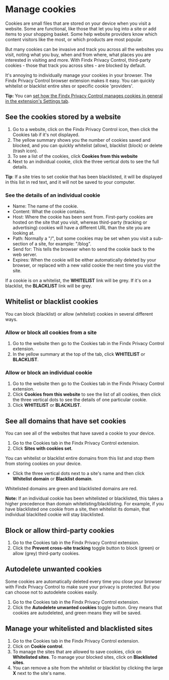 # Manage cookies

Cookies are small files that are stored on your device when you visit a website. Some are functional, like those that let you log into a site or add items to your shopping basket.
Some help website providers know which content visitors like the most, or which products are most popular. 

But many cookies can be invasive and track you across all the websites you visit, noting what you buy, when and from where, what places you are interested in visiting and more. With Findx Privacy Control, third-party cookies - those that track you across sites - are blocked by default. 

It's annoying to individually manage your cookies in your browser. The Findx Privacy Control browser extension makes it easy. You can quickly whitelist or blacklist entire sites or specific cookie 'providers'.

**Tip:** You can [set how the Findx Privacy Control manages cookies in general in the extension's Settings tab](/en/privacycontrol/cookiesettings). 

## See the cookies stored by a website

1. Go to a website, click on the Findx Privacy Control icon, then click the Cookies tab if it's not displayed.
2. The yellow summary shows you the number of cookies saved and blocked, and you can quickly whitelist (allow), blacklist (block) or delete (trash icon).
3. To see a list of the cookies, click **Cookies from this website**
4. Next to an individual cookie, click the three vertical dots to see the full details.

**Tip**: If a site tries to set cookie that has been blacklisted, it will be displayed in this list in red text, and it will not be saved to your computer.

### See the details of an individual cookie 

* Name: The name of the cookie.
* Content: What the cookie contains.
* Host: Where the cookie has been sent from. First-party cookies are hosted on the site that you visit, whereas third-party (tracking or advertising) cookies will have a different URL than the site you are looking at. 
* Path: Normally a "/", but some cookies may be set when you visit a sub-section of a site, for example: "/blog".
* Send for: This tells the browser when to send the cookie back to the web server. 
* Expires: When the cookie will be either automatically deleted by your browser, or replaced with a new valid cookie the next time you visit the site. 

If a cookie is on a whitelist, the **WHITELIST** link will be grey. If it's on a blacklist, the **BLACKLIST** link will be grey.

## Whitelist or blacklist cookies

You can block (blacklist) or allow (whitelist) cookies in several different ways. 

### Allow or block **all** cookies from a site

1. Go to the website then go to the Cookies tab in the Findx Privacy Control extension.
2. In the yellow summary at the top of the tab, click **WHITELIST** or **BLACKLIST**.

### Allow or block an individual cookie

1. Go to the website then go to the Cookies tab in the Findx Privacy Control extension.
2. Click **Cookies from this website** to see the list of all cookies, then click the three vertical dots to see the details of one particular cookie. 
3. Click **WHITELIST** or **BLACKLIST**. 

## See all domains that have set cookies

You can see all of the websites that have saved a cookie to your device.

1. Go to the Cookies tab in the Findx Privacy Control extension.
2. Click **Sites with cookies set**. 

You can whitelist or blacklist entire domains from this list and stop them from storing cookies on your device.

* Click the three vertical dots next to a site's name and then click **Whitelist domain** or **Blacklist domain**. 

Whitelisted domains are green and blacklisted domains are red.

**Note:** If an individual cookie has been whitelisted or blacklisted, this takes a higher precedence than domain whitelisting/blacklisting. For example, if you have blacklisted one cookie from a site, then whitelist its domain, that individual blacklited cookie will stay blacklisted.

## Block or allow third-party cookies

1. Go to the Cookies tab in the Findx Privacy Control extension.
2. Click the **Prevent cross-site tracking** toggle button to block (green) or allow (grey) third-party cookies. 

## Autodelete unwanted cookies

Some cookies are automatically deleted every time you close your browser with Findx Privacy Control to make sure your privacy is protected. But you can choose not to autodelete cookies easily. 

1. Go to the Cookies tab in the Findx Privacy Control extension. 
2. Click the **Autodelete unwanted cookies** toggle button. Grey means that cookies are autodeleted, and green means they will be saved. 

## Manage your whitelisted and blacklisted sites

1. Go to the Cookies tab in the Findx Privacy Control extension. 
2. Click on **Cookie control**.
3. To manage the sites that are allowed to save cookies, click on **Whitelisted sites**. To manage your blocked sites, click on **Blacklisted sites**.
4. You can remove a site from the whitelist or blacklist by clicking the large **X** next to the site's name.

